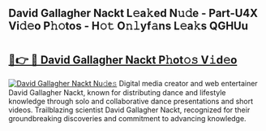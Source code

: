 ## David Gallagher Nackt L𝚎a𝚔ed N𝚞𝚍e - Part-U4X Vi𝚍𝚎o P𝚑𝚘tos - H𝚘𝚝 O𝚗𝚕yf𝚊ns L𝚎a𝚔s QGHUu

# <h2><a href="http://kf5bbvo.oniu.top/?m=David+Gallagher+Nackt">🔗👉 🔴 David Gallagher Nackt P𝚑ot𝚘𝚜 V𝚒d𝚎o</a></h2>

[![David Gallagher Nackt Nu𝚍e𝚜](https://i.imgur.com/0qMVB7G.gif)](http://kf5bbvo.oniu.top/?m=David+Gallagher+Nackt)
Digital media creator and web entertainer David Gallagher Nackt, known for distributing dance and lifestyle knowledge through solo and collaborative dance presentations and short videos. Trailblazing scientist David Gallagher Nackt, recognized for their groundbreaking discoveries and commitment to advancing knowledge.  
